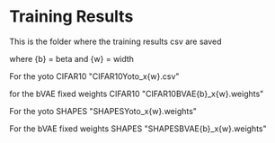 # Training Results

This is the folder where the training results csv are saved

where {b} = beta
and {w} = width

For the yoto CIFAR10
"CIFAR10Yoto_x{w}.csv"

for the bVAE fixed weights CIFAR10
"CIFAR10BVAE{b}_x{w}.weights"

For the yoto SHAPES
"SHAPESYoto_x{w}.weights"

For the bVAE fixed weights SHAPES
"SHAPESBVAE{b}_x{w}.weights"